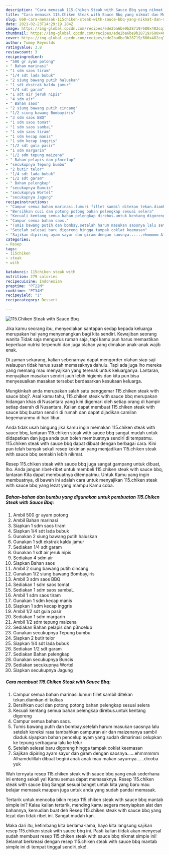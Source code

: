 ```yaml
---
description: "Cara memasak 115.Chiken Steak with Sauce Bbq yang nikmat dan Mudah Dibuat"
title: "Cara memasak 115.Chiken Steak with Sauce Bbq yang nikmat dan Mudah Dibuat"
slug: 660-cara-memasak-115chiken-steak-with-sauce-bbq-yang-nikmat-dan-mudah-dibuat
date: 2021-02-23T14:29:19.284Z
image: https://img-global.cpcdn.com/recipes/ede2ba6be9b28719/680x482cq70/115chiken-steak-with-sauce-bbq-foto-resep-utama.jpg
thumbnail: https://img-global.cpcdn.com/recipes/ede2ba6be9b28719/680x482cq70/115chiken-steak-with-sauce-bbq-foto-resep-utama.jpg
cover: https://img-global.cpcdn.com/recipes/ede2ba6be9b28719/680x482cq70/115chiken-steak-with-sauce-bbq-foto-resep-utama.jpg
author: Tommy Reynolds
ratingvalue: 3.8
reviewcount: 3
recipeingredient:
- "500 gr ayam potong"
- " Bahan marinasi"
- "1 sdm saos tiram"
- "1/4 sdt lada bubuk"
- "2 siung bawang putih haluskan"
- "1 sdt ekstrak kaldu jamur"
- "1/4 sdt garam"
- "1 sdt air jeruk nipis"
- "4 sdm air"
- " Bahan saos"
- "2 siung bawang putih cincang"
- "1/2 siung bawang Bombayiris"
- "3 sdm saos BBQ"
- "1 sdm saos tomat"
- "1 sdm saos sambaL"
- "1 sdm saos tiram"
- "1 sdm kecap manis"
- "1 sdm kecap inggris"
- "1/2 sdt gula pasir"
- "1 sdm margarin"
- "1/2 sdm tepung maizena"
- " Bahan pelapis dan p3ncelup"
- "secukupnya Tepung bumbu"
- "2 butir telor"
- "1/4 sdt lada bubuk"
- "1/2 sdt garam"
- " Bahan pelengkap"
- "secukupnya Buncis"
- "secukupnya Wortel"
- "secukupnya Jagung"
recipeinstructions:
- "Campur semua bahan marinasi.lumuri fillet sambil ditekan tekan.diamkan di kulkas"
- "Bersihkan cuci dan potong potong bahan pelengkap sesuai selera"
- "Kecuali kentang semua bahan pelengkap direbus.untuk kentang digoreng"
- "Campur semua bahan saos."
- "Tumis bawang putih dan bombay.setelah harum masukan saosnya lalu setelah koreksi rasa tambahkan campuran air dan maizenanya sambil diaduk.siyapkan bahan pencelup ayam yang sudah dimarinasi celupkan ke tepung serbaguna lalu ke telur"
- "Setelah selesai baru digoreng hingga tampak coklat keemasan"
- "Sajikan dipiring ayam sayur dan giram dengan saosnya......ehmmmmm Alhamdulillah dibuat begini anak anak mau makan sayurnya......dicoba yuk"
categories:
- Resep
tags:
- 115chiken
- steak
- with

katakunci: 115chiken steak with 
nutrition: 279 calories
recipecuisine: Indonesian
preptime: "PT22M"
cooktime: "PT34M"
recipeyield: "1"
recipecategory: Dessert

---
```



![115.Chiken Steak with Sauce Bbq](https://img-global.cpcdn.com/recipes/ede2ba6be9b28719/680x482cq70/115chiken-steak-with-sauce-bbq-foto-resep-utama.jpg)

Jika kamu seorang ibu, menyediakan santapan sedap kepada keluarga merupakan hal yang menyenangkan bagi kita sendiri. Kewajiban seorang  wanita Tidak saja mengurus rumah saja, tapi kamu pun harus memastikan keperluan nutrisi terpenuhi dan juga olahan yang dimakan anak-anak wajib enak.

Di zaman  sekarang, kalian sebenarnya dapat mengorder olahan siap saji walaupun tidak harus susah memasaknya dahulu. Tapi ada juga lho mereka yang memang mau menyajikan yang terenak untuk keluarganya. Lantaran, menyajikan masakan sendiri jauh lebih higienis dan kita pun bisa menyesuaikan masakan tersebut berdasarkan kesukaan keluarga. 



Mungkinkah anda merupakan salah satu penggemar 115.chiken steak with sauce bbq?. Asal kamu tahu, 115.chiken steak with sauce bbq merupakan hidangan khas di Nusantara yang kini digemari oleh setiap orang di hampir setiap daerah di Nusantara. Kalian dapat membuat 115.chiken steak with sauce bbq buatan sendiri di rumah dan dapat dijadikan camilan kegemaranmu di hari libur.

Anda tidak usah bingung jika kamu ingin memakan 115.chiken steak with sauce bbq, lantaran 115.chiken steak with sauce bbq sangat mudah untuk didapatkan dan juga anda pun boleh membuatnya sendiri di tempatmu. 115.chiken steak with sauce bbq dapat dibuat dengan berbagai cara. Kini pun telah banyak sekali resep kekinian yang menjadikan 115.chiken steak with sauce bbq semakin lebih nikmat.

Resep 115.chiken steak with sauce bbq juga sangat gampang untuk dibuat, lho. Anda jangan ribet-ribet untuk membeli 115.chiken steak with sauce bbq, lantaran Kita dapat membuatnya ditempatmu. Untuk Kamu yang ingin membuatnya, di bawah ini adalah cara untuk menyajikan 115.chiken steak with sauce bbq yang lezat yang mampu Kamu coba.

<!--inarticleads1-->

##### Bahan-bahan dan bumbu yang digunakan untuk pembuatan 115.Chiken Steak with Sauce Bbq:

1. Ambil 500 gr ayam potong
1. Ambil  Bahan marinasi
1. Siapkan 1 sdm saos tiram
1. Siapkan 1/4 sdt lada bubuk
1. Gunakan 2 siung bawang putih haluskan
1. Gunakan 1 sdt ekstrak kaldu jamur
1. Sediakan 1/4 sdt garam
1. Gunakan 1 sdt air jeruk nipis
1. Sediakan 4 sdm air
1. Siapkan  Bahan saos
1. Ambil 2 siung bawang putih cincang
1. Gunakan 1/2 siung bawang Bombay,iris
1. Ambil 3 sdm saos BBQ
1. Sediakan 1 sdm saos tomat
1. Sediakan 1 sdm saos sambaL
1. Ambil 1 sdm saos tiram
1. Gunakan 1 sdm kecap manis
1. Siapkan 1 sdm kecap inggris
1. Ambil 1/2 sdt gula pasir
1. Sediakan 1 sdm margarin
1. Ambil 1/2 sdm tepung maizena
1. Sediakan  Bahan pelapis dan p3ncelup
1. Gunakan secukupnya Tepung bumbu
1. Siapkan 2 butir telor
1. Siapkan 1/4 sdt lada bubuk
1. Sediakan 1/2 sdt garam
1. Sediakan  Bahan pelengkap
1. Gunakan secukupnya Buncis
1. Sediakan secukupnya Wortel
1. Siapkan secukupnya Jagung




<!--inarticleads2-->

##### Cara membuat 115.Chiken Steak with Sauce Bbq:

1. Campur semua bahan marinasi.lumuri fillet sambil ditekan tekan.diamkan di kulkas
1. Bersihkan cuci dan potong potong bahan pelengkap sesuai selera
1. Kecuali kentang semua bahan pelengkap direbus.untuk kentang digoreng
1. Campur semua bahan saos.
1. Tumis bawang putih dan bombay.setelah harum masukan saosnya lalu setelah koreksi rasa tambahkan campuran air dan maizenanya sambil diaduk.siyapkan bahan pencelup ayam yang sudah dimarinasi celupkan ke tepung serbaguna lalu ke telur
1. Setelah selesai baru digoreng hingga tampak coklat keemasan
1. Sajikan dipiring ayam sayur dan giram dengan saosnya......ehmmmmm Alhamdulillah dibuat begini anak anak mau makan sayurnya......dicoba yuk




Wah ternyata resep 115.chiken steak with sauce bbq yang enak sederhana ini enteng sekali ya! Kamu semua dapat memasaknya. Resep 115.chiken steak with sauce bbq Sangat sesuai banget untuk kita yang baru mau belajar memasak maupun juga untuk anda yang sudah pandai memasak.

Tertarik untuk mencoba bikin resep 115.chiken steak with sauce bbq mantab simple ini? Kalau kalian tertarik, mending kamu segera menyiapkan alat dan bahannya, kemudian buat deh Resep 115.chiken steak with sauce bbq yang lezat dan tidak ribet ini. Sangat mudah kan. 

Maka dari itu, ketimbang kita berlama-lama, hayo kita langsung sajikan resep 115.chiken steak with sauce bbq ini. Pasti kalian tiidak akan menyesal sudah membuat resep 115.chiken steak with sauce bbq nikmat simple ini! Selamat berkreasi dengan resep 115.chiken steak with sauce bbq mantab simple ini di tempat tinggal sendiri,oke!.

